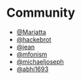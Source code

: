 # Community

- [@Mariatta]
- [@hackebrot]
- [@jean]
- [@mfonism]
- [@michaeljoseph]
- [@abhi1693]

[@Mariatta]: https://github.com/Mariatta
[@hackebrot]: https://github.com/hackebrot
[@jean]: https://github.com/jean
[@mfonism]: https://github.com/mfonism
[@michaeljoseph]: https://github.com/michaeljoseph
[@abhi1693]: https://github.com/abhi1693
